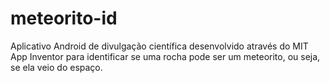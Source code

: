 # meteorito-id
Aplicativo Android de divulgação científica desenvolvido através do MIT App Inventor para identificar se uma rocha pode ser um meteorito, ou seja, se ela veio do espaço.
